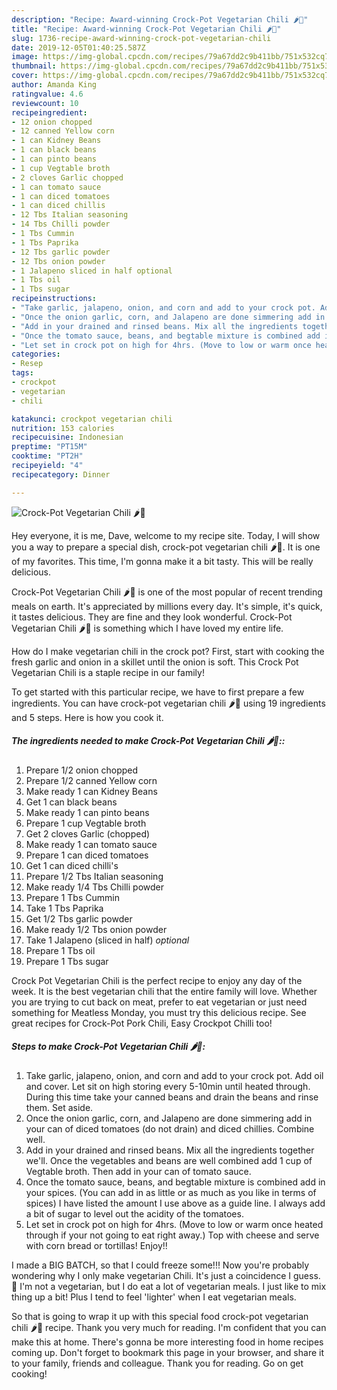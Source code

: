 ```yaml
---
description: "Recipe: Award-winning Crock-Pot Vegetarian Chili 🌶️🍲"
title: "Recipe: Award-winning Crock-Pot Vegetarian Chili 🌶️🍲"
slug: 1736-recipe-award-winning-crock-pot-vegetarian-chili
date: 2019-12-05T01:40:25.587Z
image: https://img-global.cpcdn.com/recipes/79a67dd2c9b411bb/751x532cq70/crock-pot-vegetarian-chili-🌶️🍲-recipe-main-photo.jpg
thumbnail: https://img-global.cpcdn.com/recipes/79a67dd2c9b411bb/751x532cq70/crock-pot-vegetarian-chili-🌶️🍲-recipe-main-photo.jpg
cover: https://img-global.cpcdn.com/recipes/79a67dd2c9b411bb/751x532cq70/crock-pot-vegetarian-chili-🌶️🍲-recipe-main-photo.jpg
author: Amanda King
ratingvalue: 4.6
reviewcount: 10
recipeingredient:
- 12 onion chopped
- 12 canned Yellow corn
- 1 can Kidney Beans
- 1 can black beans
- 1 can pinto beans
- 1 cup Vegtable broth
- 2 cloves Garlic chopped
- 1 can tomato sauce
- 1 can diced tomatoes
- 1 can diced chillis
- 12 Tbs Italian seasoning
- 14 Tbs Chilli powder
- 1 Tbs Cummin
- 1 Tbs Paprika
- 12 Tbs garlic powder
- 12 Tbs onion powder
- 1 Jalapeno sliced in half optional
- 1 Tbs oil
- 1 Tbs sugar
recipeinstructions:
- "Take garlic, jalapeno, onion, and corn and add to your crock pot. Add oil and cover. Let sit on high storing every 5-10min until heated through. During this time take your canned beans and drain the beans and rinse them. Set aside."
- "Once the onion garlic, corn, and Jalapeno are done simmering add in your can of diced tomatoes (do not drain) and diced chillies. Combine well."
- "Add in your drained and rinsed beans. Mix all the ingredients together we&#39;ll. Once the vegetables and beans are well combined add 1 cup of Vegtable broth. Then add in your can of tomato sauce."
- "Once the tomato sauce, beans, and begtable mixture is combined add in your spices. (You can add in as little or as much as you like in terms of spices) I have listed the amount I use above as a guide line. I always add a bit of sugar to level out the acidity of the tomatoes."
- "Let set in crock pot on high for 4hrs. (Move to low or warm once heated through if your not going to eat right away.) Top with cheese and serve with corn bread or tortillas! Enjoy!!"
categories:
- Resep
tags:
- crockpot
- vegetarian
- chili

katakunci: crockpot vegetarian chili
nutrition: 153 calories
recipecuisine: Indonesian
preptime: "PT15M"
cooktime: "PT2H"
recipeyield: "4"
recipecategory: Dinner

---
```



![Crock-Pot Vegetarian Chili 🌶️🍲](https://img-global.cpcdn.com/recipes/79a67dd2c9b411bb/751x532cq70/crock-pot-vegetarian-chili-🌶️🍲-recipe-main-photo.jpg)

Hey everyone, it is me, Dave, welcome to my recipe site. Today, I will show you a way to prepare a special dish, crock-pot vegetarian chili 🌶️🍲. It is one of my favorites. This time, I'm gonna make it a bit tasty. This will be really delicious.

Crock-Pot Vegetarian Chili 🌶️🍲 is one of the most popular of recent trending meals on earth. It's appreciated by millions every day. It's simple, it's quick, it tastes delicious. They are fine and they look wonderful. Crock-Pot Vegetarian Chili 🌶️🍲 is something which I have loved my entire life.

How do I make vegetarian chili in the crock pot? First, start with cooking the fresh garlic and onion in a skillet until the onion is soft. This Crock Pot Vegetarian Chili is a staple recipe in our family!


To get started with this particular recipe, we have to first prepare a few ingredients. You can have crock-pot vegetarian chili 🌶️🍲 using 19 ingredients and 5 steps. Here is how you cook it.

##### The ingredients needed to make Crock-Pot Vegetarian Chili 🌶️🍲::

1. Prepare 1/2 onion chopped
1. Prepare 1/2 canned Yellow corn
1. Make ready 1 can Kidney Beans
1. Get 1 can black beans
1. Make ready 1 can pinto beans
1. Prepare 1 cup Vegtable broth
1. Get 2 cloves Garlic (chopped)
1. Make ready 1 can tomato sauce
1. Prepare 1 can diced tomatoes
1. Get 1 can diced chilli&#39;s
1. Prepare 1/2 Tbs Italian seasoning
1. Make ready 1/4 Tbs Chilli powder
1. Prepare 1 Tbs Cummin
1. Take 1 Tbs Paprika
1. Get 1/2 Tbs garlic powder
1. Make ready 1/2 Tbs onion powder
1. Take 1 Jalapeno (sliced in half) *optional*
1. Prepare 1 Tbs oil
1. Prepare 1 Tbs sugar


Crock Pot Vegetarian Chili is the perfect recipe to enjoy any day of the week. It is the best vegetarian chili that the entire family will love. Whether you are trying to cut back on meat, prefer to eat vegetarian or just need something for Meatless Monday, you must try this delicious recipe. See great recipes for Crock-Pot Pork Chili, Easy Crockpot Chilli too! 

##### Steps to make Crock-Pot Vegetarian Chili 🌶️🍲:

1. Take garlic, jalapeno, onion, and corn and add to your crock pot. Add oil and cover. Let sit on high storing every 5-10min until heated through. During this time take your canned beans and drain the beans and rinse them. Set aside.
1. Once the onion garlic, corn, and Jalapeno are done simmering add in your can of diced tomatoes (do not drain) and diced chillies. Combine well.
1. Add in your drained and rinsed beans. Mix all the ingredients together we&#39;ll. Once the vegetables and beans are well combined add 1 cup of Vegtable broth. Then add in your can of tomato sauce.
1. Once the tomato sauce, beans, and begtable mixture is combined add in your spices. (You can add in as little or as much as you like in terms of spices) I have listed the amount I use above as a guide line. I always add a bit of sugar to level out the acidity of the tomatoes.
1. Let set in crock pot on high for 4hrs. (Move to low or warm once heated through if your not going to eat right away.) Top with cheese and serve with corn bread or tortillas! Enjoy!!


I made a BIG BATCH, so that I could freeze some!!! Now you&#39;re probably wondering why I only make vegetarian Chili. It&#39;s just a coincidence I guess. 🙂 I&#39;m not a vegetarian, but I do eat a lot of vegetarian meals. I just like to mix thing up a bit! Plus I tend to feel &#39;lighter&#39; when I eat vegetarian meals. 

So that is going to wrap it up with this special food crock-pot vegetarian chili 🌶️🍲 recipe. Thank you very much for reading. I'm confident that you can make this at home. There's gonna be more interesting food in home recipes coming up. Don't forget to bookmark this page in your browser, and share it to your family, friends and colleague. Thank you for reading. Go on get cooking!
